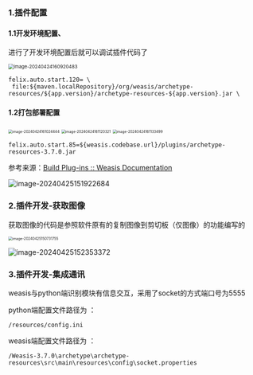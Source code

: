 

### 1.插件配置

#### 1.1开发环境配置、

进行了开发环境配置后就可以调试插件代码了

<img src="C:\Users\12652\AppData\Roaming\Typora\typora-user-images\image-20240424160920483.png" alt="image-20240424160920483" style="zoom: 67%;" />





```
felix.auto.start.120= \
 file:${maven.localRepository}/org/weasis/archetype-resources/${app.version}/archetype-resources-${app.version}.jar \
```



#### 1.2打包部署配置

<img src="C:\Users\12652\AppData\Roaming\Typora\typora-user-images\image-20240424161024444.png" alt="image-20240424161024444" style="zoom: 50%;" />





<img src="C:\Users\12652\AppData\Roaming\Typora\typora-user-images\image-20240424161120321.png" alt="image-20240424161120321" style="zoom:50%;" />





<img src="C:\Users\12652\AppData\Roaming\Typora\typora-user-images\image-20240424161133499.png" alt="image-20240424161133499" style="zoom:50%;" />



`felix.auto.start.85=${weasis.codebase.url}/plugins/archetype-resources-3.7.0.jar`



参考来源：[Build Plug-ins :: Weasis Documentation](https://weasis.org/en/basics/customize/build-plugins/)

![image-20240425151922684](C:\Users\12652\AppData\Roaming\Typora\typora-user-images\image-20240425151922684.png)





### 2.插件开发-获取图像

获取图像的代码是参照软件原有的复制图像到剪切板（仅图像）的功能编写的



<img src="C:\Users\12652\AppData\Roaming\Typora\typora-user-images\image-20240425150731755.png" alt="image-20240425150731755" style="zoom:50%;" />



![image-20240425152353372](C:\Users\12652\AppData\Roaming\Typora\typora-user-images\image-20240425152353372.png)



### 3.插件开发-集成通讯

weasis与python端识别模块有信息交互，采用了socket的方式端口号为5555



python端配置文件路径为 ：

`/resources/config.ini`



weasis端配置文件路径为 ：

`/Weasis-3.7.0\archetype\archetype-resources\src\main\resources\config\socket.properties`





